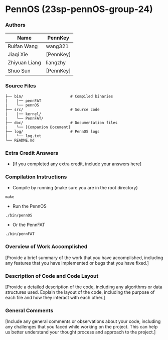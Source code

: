# PennOS (23sp-pennOS-group-24)
### Authors

| Name | PennKey |
| --- | --- |
| Ruifan Wang | wang321 |
| Jiaqi Xie | [PennKey] |
| Zhiyuan Liang  | liangzhy |
| Shuo Sun | [PennKey] |


### Source Files
    
    ├── bin/                     # Compiled binaries
    |    |── pennFAT
    |    └── pennOS
    ├── src/                     # Source code
    |    |── kernel/              
    |    └── PennFAT/
    ├── doc/                     # Documentation files 
    |    └── [Companion Document]
    ├── log/                     # PennOS logs
    |    └── log.txt
    └── README.md

### Extra Credit Answers

- [If you completed any extra credit, include your answers here]  
  
### Compilation Instructions

* Compile by running (make sure you are in the root directory)
```
make
```
* Run the PennOS
```
./bin/pennOS
```
* Or the PennFAT
```
./bin/pennFAT
```

### Overview of Work Accomplished

[Provide a brief summary of the work that you have accomplished, including any features that you have implemented or bugs that you have fixed.]

### Description of Code and Code Layout

[Provide a detailed description of the code, including any algorithms or data structures used. Explain the layout of the code, including the purpose of each file and how they interact with each other.]

### General Comments

[Include any general comments or observations about your code, including any challenges that you faced while working on the project. This can help us better understand your thought process and approach to the project.]

